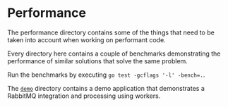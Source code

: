 # Performance

The performance directory contains some of the things that need to be taken into account when working on performant code.

Every directory here contains a couple of benchmarks demonstrating the performance of similar solutions that solve the same problem.

Run the benchmarks by executing `go test -gcflags '-l' -bench=.`.

The [`demo`](#performance/demo/README.md) directory contains a demo application that demonstrates a RabbitMQ integration and processing using workers.